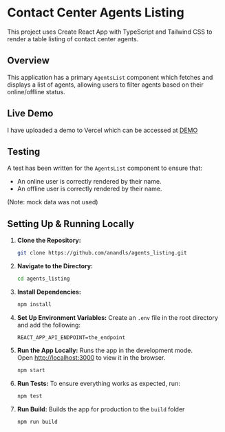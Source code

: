 # Contact Center Agents Listing

This project uses Create React App with TypeScript and Tailwind CSS to render a table listing of contact center agents.

## Overview

This application has a primary `AgentsList` component which fetches and displays a list of agents, allowing users to filter agents based on their online/offline status.

## Live Demo

I have uploaded a demo to Vercel which can be accessed at [DEMO](https://agents-listing.vercel.app/)

## Testing

A test has been written for the `AgentsList` component to ensure that:
- An online user is correctly rendered by their name.
- An offline user is correctly rendered by their name.

(Note: mock data was not used)

## Setting Up & Running Locally

1. **Clone the Repository:** 
   ```bash
   git clone https://github.com/anandls/agents_listing.git
   ```

2. **Navigate to the Directory:** 
   ```bash
   cd agents_listing
   ```

3. **Install Dependencies:** 
   ```bash
   npm install
   ```

4. **Set Up Environment Variables:** 
   Create an `.env` file in the root directory and add the following:
   ```
   REACT_APP_API_ENDPOINT=the_endpoint
   ```

5. **Run the App Locally:** 
    Runs the app in the development mode.\
    Open [http://localhost:3000](http://localhost:3000) to view it in the browser.
   ```bash
   npm start
   ```   

7. **Run Tests:** 
   To ensure everything works as expected, run:
   ```bash
   npm test
   ```

8. **Run Build:** 
   Builds the app for production to the `build` folder
   ```bash
   npm run build
   ```